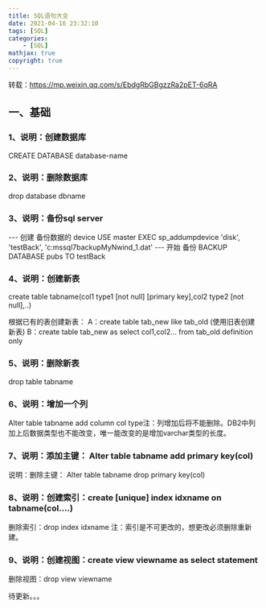 ```yaml
---
title: SQL语句大全
date: 2021-04-16 23:32:10
tags: [SQL]
categories: 
	- [SQL]
mathjax: true
copyright: true
---
```


转载：https://mp.weixin.qq.com/s/EbdgRbGBgzzRa2pET-6qRA

## 一、基础

### 1、说明：创建数据库

CREATE DATABASE database-name

### 2、说明：删除数据库

drop database dbname

<!--more-->

### 3、说明：备份sql server

--- 创建 备份数据的 device
USE master
EXEC sp_addumpdevice 'disk', 'testBack', 'c:mssql7backupMyNwind_1.dat'
--- 开始 备份
BACKUP DATABASE pubs TO testBack 

### 4、说明：创建新表

create table tabname(col1 type1 [not null] [primary key],col2 type2 [not null],..)

根据已有的表创建新表： 
A：create table tab_new like tab_old (使用旧表创建新表)
B：create table tab_new as select col1,col2… from tab_old definition only

### 5、说明：删除新表

drop table tabname 

### 6、说明：增加一个列

Alter table tabname add column col type注：列增加后将不能删除。DB2中列加上后数据类型也不能改变，唯一能改变的是增加varchar类型的长度。

### 7、说明：添加主键： Alter table tabname add primary key(col) 

说明：删除主键： Alter table tabname drop primary key(col) 

### 8、说明：创建索引：create [unique] index idxname on tabname(col….) 

删除索引：drop index idxname
注：索引是不可更改的，想更改必须删除重新建。

### 9、说明：创建视图：create view viewname as select statement 

删除视图：drop view viewname

待更新。。。